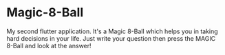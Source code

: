 # Magic-8-Ball
My second flutter application. It's a Magic 8-Ball which helps you in taking hard decisions in your life. Just write your question then press the MAGIC 8-Ball and look at the answer!
